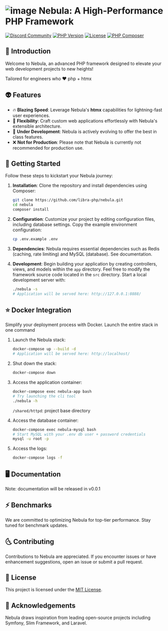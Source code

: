# ![image](https://avatars.githubusercontent.com/u/99982570?s=28&v=4) Nebula: A High-Performance PHP Framework

[![Discord Community](https://discordapp.com/api/guilds/1139362100821626890/widget.png?style=shield)](https://discord.gg/RMhUmHmNak)
[![PHP Version](https://img.shields.io/badge/php-%3E%3D8.0-8892BF.svg)](https://www.php.net/)
[![License](https://img.shields.io/badge/license-MIT-blue.svg)](https://opensource.org/licenses/MIT)
[![PHP Composer](https://github.com/libra-php/nebula/actions/workflows/php.yml/badge.svg?branch=main)](https://github.com/libra-php/nebula/actions/workflows/php.yml)


## 👾 Introduction

Welcome to Nebula, an advanced PHP framework designed to elevate your web development projects to new heights!

Tailored for engineers who ❤️  php + htmx


## 👽 Features

- 🔥 **Blazing Speed**: Leverage Nebula's **htmx** capabilities for lightning-fast user experiences.
- 🥷 **Flexibility**: Craft custom web applications effortlessly with Nebula's extensible architecture.
- 👷 **Under Development**: Nebula is actively evolving to offer the best in class features.
- ❌ **Not for Production**: Please note that Nebula is currently not recommended for production use.


## 🚀 Getting Started

Follow these steps to kickstart your Nebula journey:

1. **Installation**: Clone the repository and install dependencies using Composer:
   ```bash
   git clone https://github.com/libra-php/nebula.git
   cd nebula
   composer install
   ```

2. **Configuration**: Customize your project by editing configuration files, including database settings. Copy the example environment configuration:
   ```bash
   cp .env.example .env
   ```

3. **Dependencies**: Nebula requires essential dependencies such as Redis (caching, rate limiting) and MySQL (database). See documentation.

4. **Development**: Begin building your application by creating controllers, views, and models within the `app` directory. Feel free to modify the framework source code located in the  `src` directory. Start a local development server with:
   ```bash
   ./nebula -s
   # Application will be served here: http://127.0.0.1:8888/
   ```


## ⭐ Docker Integration

Simplify your deployment process with Docker. Launch the entire stack in one command

1. Launch the Nebula stack:
   ```bash
   docker-compose up --build -d
   # Application will be served here: http://localhost/
   ```

2. Shut down the stack:
   ```bash
   docker-compose down
   ```

3. Access the application container:
   ```bash
   docker-compose exec nebula-app bash
   # Try launching the cli tool
   ./nebula -h
   ```

   `/shared/httpd`: project base directory

4. Access the database container:
   ```bash
   docker-compose exec nebula-mysql bash
   # Start MySQL with your .env db user + password credentials
   mysql -u root -p
   ```

5. Access the logs:
   ```bash
   docker-compose logs -f 
   ```
   


## 🖥️ Documentation

Note: documentation will be released in v0.0.1


## ⚡ Benchmarks

We are committed to optimizing Nebula for top-tier performance. Stay tuned for benchmark updates.


## 🌜 Contributing

Contributions to Nebula are appreciated. If you encounter issues or have enhancement suggestions, open an issue or submit a pull request.


## 🔑 License

This project is licensed under the [MIT License](https://github.com/libra-php/nebula/blob/main/LICENSE).


## 🌠 Acknowledgements

Nebula draws inspiration from leading open-source projects including Symfony, Slim Framework, and Laravel.
